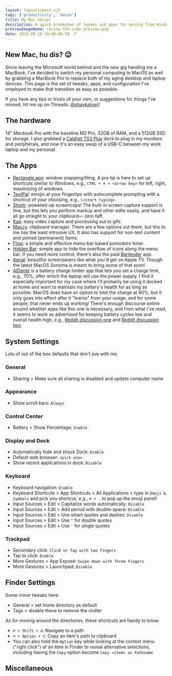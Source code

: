 ```yaml
---
layout: layouts/post.njk
tags: ['productivity', 'macos']
title: My Mac Setup! 
description: A quick breakdown of tweaks and apps for moving from Windows to MacOS
previewImageName: review-the-code-preview.png
date: 2023-09-18 18:00:00.00 -7
---
```

New Mac, hu dis? 😉
---

Since leaving the Microsoft world behind and the new gig handing me a MacBook, I've decided to switch my personal computing to MacOS as well by grabbing a MacBook Pro to replace both of my aging desktop and laptop devices. This page is the set of tweaks, apps, and configuration I've employed to make that transition as easy as possible. 

If you have any tips or tricks of your own, or suggestions for things I've missed, hit me up on Threads: <a href="//threads.net/@shaykalyan">@shaykalyan</a>!

## The hardware
14" Macbook Pro with the baseline M2 Pro, 32GB of RAM, and a 512GB SSD for storage. I also grabbed a [Caldigit TS3 Plus](https://www.caldigit.com/ts3-plus/) dock to plug in my monitors and peripherals, and now it's an easy swap of a USB-C between my work laptop and my personal.

## The Apps
* [Rectangle app](https://rectangleapp.com/): window snapping/tiling. A pro tip is here to set up shortcuts similar to Windows, e.g., `CTRL + ⌘ + <arrow key>` for left, right, maximizing of windows. 
* [TextPal](https://www.textpal.app/):  emojis at your fingertips with autocomplete prompting with a shortcut of your choosing, e.g., `\<start typing>`.
* [Shottr](https://shottr.cc/): powered-up screencaps! The built-in screen capture support is fine, but this lets you perform markup and other edits easily, and have it all go straight to your clipboard— zero faff.
* [Kap](https://getkap.co/): easy video capture and processing out to gifs.
* [Maccy](https://maccy.app/): clipboard manager. There are a few options out there, but this to me has the least intrusive UX. It also has support for non-text content and pinned (permanent) items. 
* [Flow](https://flowapp.info/): a simple and effective menu-bar based pomodoro timer.
* [Hidden Bar](https://github.com/dwarvesf/hidden#-install): simple app to hide the overflow of icons along the menu bar. If you need more control, there's also the paid [Bartender](https://www.macbartender.com/) app.
* [Aerial](https://aerialscreensaver.github.io/): beautiful screensavers like what you'd get on Apple TV. Though the latest MacOS Sonoma is meant to bring some of that soon! 
* [AlDente](https://apphousekitchen.com/) is a battery charge limiter app that lets you set a charge limit, e.g., 70%, after which the laptop will use the power supply. I find it especially important for my case where I'll primarily be using it docked at home and want to maintain my battery's health for as long as possible. MacOS does have an option to limit the charge at 80%, but it only goes into effect after it "learns" from your usage, and for some people, that never ends up working! There's enough discourse online around whether apps like this one is necessary, and from what I've read, it seems to work as advertised for keeping battery cycles low and overall health high, e.g., [Reddit discussion one](https://www.reddit.com/r/macbookpro/comments/rv1fv1/aldente_what_are_your_experiences_with_it/) and [Reddit discussion two](https://www.reddit.com/r/mac/comments/14509gk/thoughts_on_aldente_pro/).


## System Settings 
Lots of out of the box defaults that don't jive with me. 

### General
* Sharing > Make sure all sharing is disabled and update computer name

### Appearance
* Show scroll bars: `Always`

### Control Center
* Battery > Show Percentage: `Enable`

### Display and Dock
* Automatically hide and shock Dock: `Enable`
* Default web browser: `<pick one>` 
* Show recent applications in dock: `Disable`

### Keyboard
* Keyboard navigation: `Enable`
* Keyboard Shortcuts > App Shortcuts > All Applications > type in `Emoji & Symbols` and pick you shortcut, e.g., `⌘ + .` to pop up the emoji panel!
* Input Sources > Edit > Capitalize words automatically: `Disable`
* Input Sources > Edit > Add period with double-space: `Disable`
* Input Sources > Edit > Use smart quotes and dashes: `Disable`
* Input Sources > Edit > Use `"` for double quotes
* Input Sources > Edit > Use `'` for single quotes

### Trackpad
* Secondary click: `Click or Tap with two fingers`
* Tap to click: `Enable`
* More Gestures > App Exposé: `Swipe down with Three Fingers`
* More Gestures > Launchpad: `Disable`

## Finder Settings
Some minor tweaks here: 
* General > set home directory as default
* Tags > disable these to remove the clutter

As for moving around the directories, these shortcuts are handy to know: 
* `⌘ + Shift + G`: Navigate to a path
* `⌘ + Option + C`: Copy an item's path to clipboard
* You can also hold the `Option` key while looking at the context menu ("right click") of an item in Finder to reveal alternative selections, including having the `Copy` option become `Copy <item> as Pathname`

## Miscellaneous